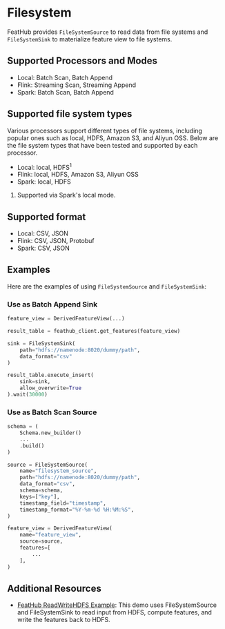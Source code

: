 # Filesystem

FeatHub provides `FileSystemSource` to read data from file systems and `FileSystemSink`
to materialize feature view to file systems.

## Supported Processors and Modes

- Local: Batch Scan, Batch Append
- Flink: Streaming Scan, Streaming Append
- Spark: Batch Scan, Batch Append

## Supported file system types

Various processors support different types of file systems, including popular ones such 
as local, HDFS, Amazon S3, and Aliyun OSS. Below are the file system types that have 
been tested and supported by each processor.

- Local: local, HDFS<sup>1</sup>
- Flink: local, HDFS, Amazon S3, Aliyun OSS
- Spark: local, HDFS

1. Supported via Spark's local mode.

## Supported format

- Local: CSV, JSON
- Flink: CSV, JSON, Protobuf
- Spark: CSV, JSON

## Examples

Here are the examples of using `FileSystemSource` and `FileSystemSink`:

### Use as Batch Append Sink

```python
feature_view = DerivedFeatureView(...)

result_table = feathub_client.get_features(feature_view)

sink = FileSystemSink(
    path="hdfs://namenode:8020/dummy/path",
    data_format="csv"
)

result_table.execute_insert(
    sink=sink, 
    allow_overwrite=True
).wait(30000)
```

### Use as Batch Scan Source

```python
schema = (
    Schema.new_builder()
    ...
    .build()
)

source = FileSystemSource(
    name="filesystem_source",
    path="hdfs://namenode:8020/dummy/path",
    data_format="csv",
    schema=schema,
    keys=["key"],
    timestamp_field="timestamp",
    timestamp_format="%Y-%m-%d %H:%M:%S",
)

feature_view = DerivedFeatureView(
    name="feature_view",
    source=source,
    features=[
        ...
    ],
)
```

## Additional Resources

- [FeatHub ReadWriteHDFS Example](https://github.com/flink-extended/feathub-examples/tree/master/flink-read-write-hdfs): 
  This demo uses FileSystemSource and FileSystemSink to read input from HDFS, compute features, 
  and write the features back to HDFS. 
